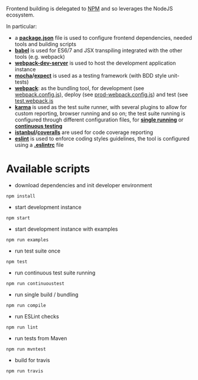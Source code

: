 Frontend building is delegated to [NPM](https://www.npmjs.com/) and so leverages the NodeJS ecosystem.

In particular:

 * a **[package.json](https://github.com/geosolutions-it/MapStore2/blob/master/package.json)** file is used to configure frontend dependencies, needed tools and building scripts
 * **[babel](https://babeljs.io/)** is used for ES6/7 and JSX transpiling integrated with the other tools (e.g. webpack)
 * **[webpack-dev-server](http://webpack.github.io/docs/webpack-dev-server.html)** is used to host the development application instance
 * **[mocha](http://mochajs.org/)/[expect](https://github.com/mjackson/expect)** is used as a testing framework (with BDD style unit-tests)
 * **[webpack](http://webpack.github.io/)**: as the bundling tool, for development (see [webpack.config.js](https://github.com/geosolutions-it/MapStore2/blob/master/webpack.config.js)), deploy (see [prod-webpack.config.js](https://github.com/geosolutions-it/MapStore2/blob/master/prod-webpack.config.js)) and test (see [test.webpack.js](https://github.com/geosolutions-it/MapStore2/blob/master/tests.webpack.js)
 * **[karma](http://karma-runner.github.io/)** is used as the test suite runner, with several plugins to allow for custom reporting, browser running and so on; the test suite running is configured through different configuration files, for **[single running](https://github.com/geosolutions-it/MapStore2/blob/master/karma.conf.single-run.js)**  or **[continuous testing](https://github.com/geosolutions-it/MapStore2/blob/master/karma.conf.continuous-test.js)**
 * **[istanbul](https://gotwarlost.github.io/istanbul/)/[coveralls](https://www.npmjs.com/package/coveralls)** are used for code coverage reporting
 * **[eslint](https://eslint.org)** is used to enforce coding styles guidelines, the tool is configured using a **[.eslintrc](https://github.com/geosolutions-it/MapStore2/blob/master/.eslintrc)** file

# Available scripts
 * download dependencies and init developer environment

`npm install`

 * start development instance

`npm start`

* start development instance with examples

`npm run examples`

 * run test suite once

`npm test`

 * run continuous test suite running

`npm run continuoustest`
 
 * run single build / bundling

`npm run compile`

 * run ESLint checks

`npm run lint`

 * run tests from Maven

`npm run mvntest`

 * build for travis

`npm run travis`
